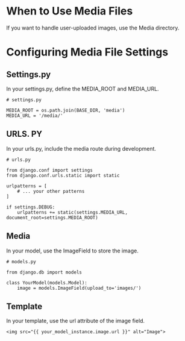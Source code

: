 # When to Use Media Files 

If you want to handle user-uploaded images, use the Media directory.

# Configuring Media File Settings

## Settings.py

In your settings.py, define the MEDIA_ROOT and MEDIA_URL. 

```
# settings.py

MEDIA_ROOT = os.path.join(BASE_DIR, 'media')
MEDIA_URL = '/media/'
```

## URLS. PY

In your urls.py, include the media route during development.

```
# urls.py

from django.conf import settings
from django.conf.urls.static import static

urlpatterns = [
    # ... your other patterns
]

if settings.DEBUG:
    urlpatterns += static(settings.MEDIA_URL, document_root=settings.MEDIA_ROOT)
```

## Media 

In your model, use the ImageField to store the image.

```
# models.py

from django.db import models

class YourModel(models.Model):
    image = models.ImageField(upload_to='images/')
```

## Template

In your template, use the url attribute of the image field.

```
<img src="{{ your_model_instance.image.url }}" alt="Image">
```
